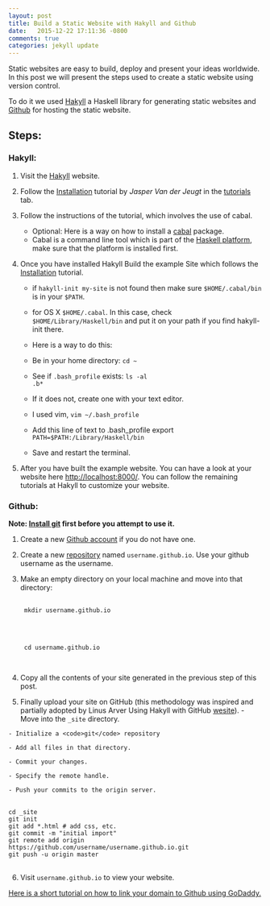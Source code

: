 ```yaml
---
layout: post
title: Build a Static Website with Hakyll and Github
date:   2015-12-22 17:11:36 -0800
comments: true
categories: jekyll update
---
```


Static websites are easy to build, deploy and present your ideas worldwide. In this post we will present the steps used to create a static website using version control.

To do it we used [Hakyll](http://jaspervdj.be/hakyll/index.html) a Haskell library for generating static websites and [Github](http://github.com/) for hosting the static website.

## Steps:

### Hakyll:

  1.  Visit the [Hakyll](http://jaspervdj.be/hakyll/index.html) website.

  2.  Follow the [Installation](http://jaspervdj.be/hakyll/tutorials/01-installation.html) tutorial by *Jasper Van der Jeugt* in the [tutorials](http://jaspervdj.be/hakyll/tutorials.html) tab.

  3.  Follow the instructions of the tutorial, which involves the use of cabal.
      - Optional: Here is a way on how to install a [cabal](https://wiki.haskell.org/Cabal/How_to_install_a_Cabal_package) package.
      - Cabal is a command line tool which is part of the [Haskell platform](https://www.haskell.org/platform/), make sure that the platform is installed first.

  4.  Once you have installed Hakyll Build the example Site which follows the [Installation](http://jaspervdj.be/hakyll/tutorials/01-installation.html) tutorial.

      - if ```hakyll-init my-site``` is not found then make sure <code>&#36;HOME/.cabal/bin</code> is in your <code>$PATH</code>.

      - for OS X <code>&#36;HOME/.cabal</code>. In this case, check <code>&#36;HOME/Library/Haskell/bin</code> and put it on your path if you find hakyll-init there.

      - Here is a way to do this:

      - Be in your home directory:
        <code>cd ~</code>

      - See if <code>.bash_profile</code> exists: <code>ls -al .b*</code>

      - If it does not, create one with your text editor.

      - I used vim, <code>vim ~/.bash_profile</code>

      - Add this line of text to .bash_profile export <code>PATH=$PATH:/Library/Haskell/bin</code>

      - Save and restart the terminal.

  5. After you have built the example website. You can have a look at your website here [http://localhost:8000/](http://localhost:8000/). You can follow the remaining tutorials at Hakyll to customize your website.

### Github:

**Note: [Install git](https://git-scm.com/book/en/v2/Getting-Started-Installing-Git) first before you attempt to use it.**

  1. Create a new [Github account](https://help.github.com/articles/signing-up-for-a-new-github-account/) if you do not have one.

  2. Create a new [repository](https://help.github.com/articles/create-a-repo/) named <code>username.github.io</code>. Use your github username as the username.

  3. Make an empty directory on your local machine and move into that directory:
      <pre>
      <code>
      mkdir username.github.io
      </code>
      </pre>
      <pre>
      <code>
      cd username.github.io
      </code>
      </pre>

  4. Copy all the contents of your site generated in the previous step of this post.

  5. Finally upload your site on GitHub (this methodology was inspired and partially adopted by Linus Arver Using Hakyll with GitHub [wesite](http://funloop.org/post/2013-01-11-using-hakyll.html)).
    - Move into the <code>_site</code> directory.

    - Initialize a <code>git</code> repository

    - Add all files in that directory.

    - Commit your changes.

    - Specify the remote handle.

    - Push your commits to the origin server.

<pre>
    <code>
cd _site
git init
git add *.html # add css, etc.
git commit -m "initial import"
git remote add origin https://github.com/username/username.github.io.git
git push -u origin master
</code>
</pre>

  6.  Visit <code>username.github.io</code> to view your website.


[Here is a short tutorial on how to link your domain to Github using GoDaddy.](https://medium.com/@LovettLovett/github-pages-godaddy-f0318c2f25a#.ub64k38ot)
